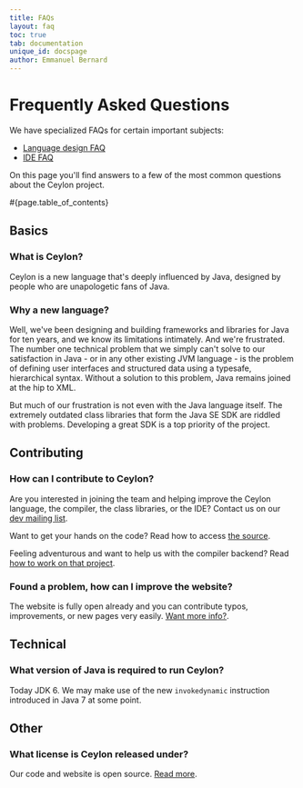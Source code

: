 ```yaml
---
title: FAQs 
layout: faq
toc: true
tab: documentation
unique_id: docspage
author: Emmanuel Bernard
---
```


# Frequently Asked Questions

We have specialized FAQs for certain important subjects:

* [Language design FAQ](language-design)
* [IDE FAQ](ide)

On this page you'll find answers to a few of the most 
common questions about the Ceylon project.  

#{page.table_of_contents}

## Basics

### What is Ceylon?

Ceylon is a new language that's deeply influenced by Java, 
designed by people who are unapologetic fans of Java.


### Why a new language?

Well, we've been designing and building frameworks and 
libraries for Java for ten years, and we know its limitations 
intimately. And we're frustrated. The number one technical 
problem that we simply can't solve to our satisfaction in 
Java - or in any other existing JVM language - is the problem 
of defining user interfaces and structured data using a 
typesafe, hierarchical syntax. Without a solution to this 
problem, Java remains joined at the hip to XML.

But much of our frustration is not even with the Java 
language itself. The extremely outdated class libraries that 
form the Java SE SDK are riddled with problems. Developing a 
great SDK is a top priority of the project.

## Contributing

### How can I contribute to Ceylon?

Are you interested in joining the team and helping improve the Ceylon language, 
the compiler, the class libraries, or the IDE? 
Contact us on our [dev mailing list](http://groups.google.com/group/ceylon-dev).

Want to get your hands on the code? Read how to access [the source](source).

Feeling adventurous and want to help us with the compiler backend? Read 
[how to work on that project](/code).

### Found a problem, how can I improve the website?

The website is fully open already and you can contribute typos, 
improvements, or new pages very easily. 
[Want more info?](/code/website).

## Technical

### What version of Java is required to run Ceylon?

Today JDK 6. We may make use of the new
`invokedynamic` instruction introduced in Java 7 at some point.

## Other

### What license is Ceylon released under?

Our code and website is open source. [Read more](/code/licenses).